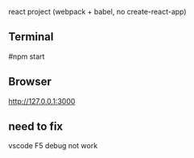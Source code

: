 react project (webpack + babel, no create-react-app)   
    
## Terminal

#npm start

## Browser
    
http://127.0.0.1:3000

## need to fix
     
vscode F5 debug not work